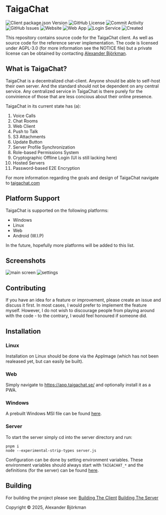 # TaigaChat
![Client package.json Version](https://img.shields.io/github/package-json/v/taigachat/taigachat/master?filename=Client%2Fpackage.json&label=TaigaChat)
![GitHub License](https://img.shields.io/github/license/taigachat/taigachat?style=flat&label=License&color=%2332CD32)
![Commit Activity](https://img.shields.io/github/commit-activity/t/taigachat/taigachat?label=Commits)
![GitHub Issues](https://img.shields.io/github/issues/taigachat/taigachat?label=Issues)
![Website](https://img.shields.io/website?url=https%3A%2F%2Fapp.taigachat.se&up_message=Working&down_message=Problems&label=Web%20App)
![Web App](https://img.shields.io/website?url=https%3A%2F%2Fapp.taigachat.se&up_message=Reachable&down_message=Problems&label=Web%20App)
![Login Service](https://img.shields.io/website?url=https%3A%2F%2Flogin.taigachat.se%2F&up_message=Reachable&down_message=Problems&label=Login%20Service)
![Created](https://img.shields.io/badge/Created-Mars%202021-%23EEE?style=flat)



This repository contains source code
for the TaigaChat client. As well as source code for the reference
server implementation. The code is licensed under AGPL-3.0
(for more information see the NOTICE file)
but a private license can be obtained by contacting
[Alexander Björkman](https://github.com/sashabjorkman).

## What is TaigaChat?
TaigaChat is a decentralized chat-client. Anyone should be able to self-host their
own server. And the standard should not be dependent on any central service. Any
centralized service in TaigaChat is there purely for the convinience of those
that are less concious about their online presence.

TaigaChat in its current state has (a):
1. Voice Calls
2. Chat Rooms
3. Web Client
4. Push to Talk
5. S3 Attachments
6. Update Button
7. Server Profile Synchronization
8. Role-based Permissions System
9. Cryptographic Offline Login (UI is still lacking here)
10. Hosted Servers
11. Password-based E2E Encryption

For more information regarding the goals and design of TaigaChat navigate
to [taigachat.com](http://taigachat.com)

## Platform Support
TaigaChat is supported on the following platforms:
- Windows
- Linux
- Web
- Android (W.I.P)

In the future, hopefully more platforms will be added to this list.

## Screenshots
![main screen](https://taigachat.com/screenshots/main_screen.png)
![settings](https://taigachat.com/screenshots/settings.png)

## Contributing
If you have an idea for a feature or improvement, please create an issue
and discuss it first. In most cases, I would prefer to implement the feature
myself. However, I do not wish to discourage people from playing around with
the code - to the contrary, I would feel honoured if someone did.

## Installation
### Linux
Installation on Linux should be done via the AppImage
(which has not been realeased yet, but can easily be built).

### Web
Simply navigate to https://app.taigachat.se/ and optionally install
it as a PWA.

### Windows
A prebuilt Windows MSI file can be found [here](https://cdn.taigachat.se/versions/TaigaChat.msi).

### Server
To start the server simply cd into the server directory and run:
```
pnpm i
node --experimental-strip-types server.js
```
Configuration can be done by setting environment variables. These environment variables
should always start with `TAIGACHAT_*` and the definitions (for the server) can be found
[here](Server/Source/config.ts).

## Building
For building the project please see:
[Building The Client](Client/building.md)
[Building The Server](Server/building.md)

Copyright © 2025, Alexander Björkman

